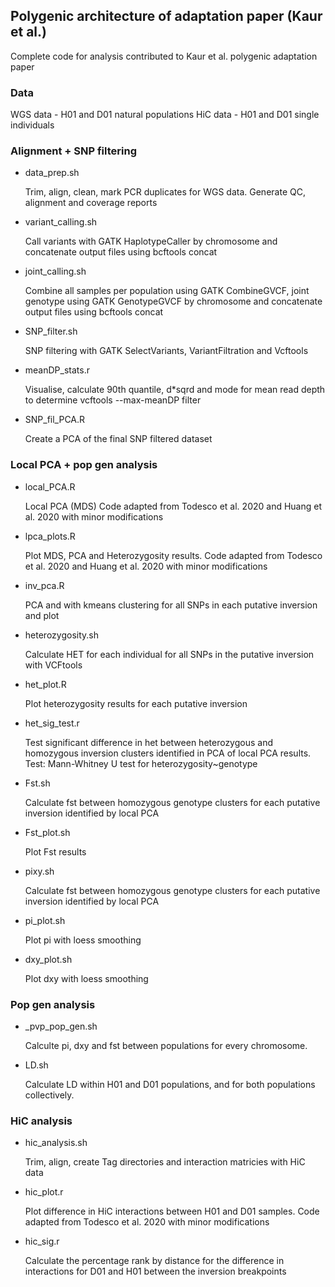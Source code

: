 ## Polygenic architecture of adaptation paper (Kaur et al.)

Complete code for analysis contributed to Kaur et al. polygenic adaptation paper

### Data 

WGS data - H01 and D01 natural populations 
HiC data - H01 and D01 single individuals

### Alignment + SNP filtering 

- data_prep.sh 
    
    Trim, align, clean, mark PCR duplicates for WGS data. Generate QC, alignment and coverage reports 

- variant_calling.sh
    
    Call variants with GATK HaplotypeCaller by chromosome and concatenate output files using bcftools concat 

- joint_calling.sh
    
    Combine all samples per population using GATK CombineGVCF, joint genotype using GATK GenotypeGVCF by chromosome and concatenate output files using bcftools concat 

- SNP_filter.sh
    
    SNP filtering with GATK SelectVariants, VariantFiltration and Vcftools

- meanDP_stats.r 
    
    Visualise, calculate 90th quantile, d*sqrd and mode for mean read depth to determine vcftools --max-meanDP filter 

- SNP_fil_PCA.R
    
    Create a PCA of the final SNP filtered dataset 

### Local PCA + pop gen analysis 

- local_PCA.R

    Local PCA (MDS) Code adapted from Todesco et al. 2020 and Huang et al. 2020 with minor modifications

- lpca_plots.R

    Plot MDS, PCA and Heterozygosity results. Code adapted from Todesco et al. 2020 and Huang et al. 2020 with minor modifications

- inv_pca.R

    PCA and with kmeans clustering for all SNPs in each putative inversion and plot 

- heterozygosity.sh

    Calculate HET for each individual for all SNPs in the putative inversion with VCFtools 

- het_plot.R

    Plot heterozygosity results for each putative inversion 

- het_sig_test.r

    Test significant difference in het between heterozygous and homozygous inversion clusters identified in PCA of local PCA results. Test: Mann-Whitney U test for heterozygosity~genotype

- Fst.sh

    Calculate fst between homozygous genotype clusters for each putative inversion identified by local PCA

- Fst_plot.sh

    Plot Fst results 

- pixy.sh

    Calculate fst between homozygous genotype clusters for each putative inversion identified by local PCA

- pi_plot.sh

    Plot pi with loess smoothing 

 - dxy_plot.sh

    Plot dxy with loess smoothing    

### Pop gen analysis 

- _pvp_pop_gen.sh 

    Calculte pi, dxy and fst between populations for every chromosome.

- LD.sh

    Calculate LD within H01 and D01 populations, and for both populations collectively. 


### HiC analysis 

- hic_analysis.sh

    Trim, align, create Tag directories and interaction matricies with HiC data 

- hic_plot.r

    Plot difference in HiC interactions between H01 and D01 samples. Code adapted from Todesco et al. 2020 with minor modifications

- hic_sig.r 

    Calculate the percentage rank by distance for the difference in interactions for D01 and H01 between the inversion breakpoints

